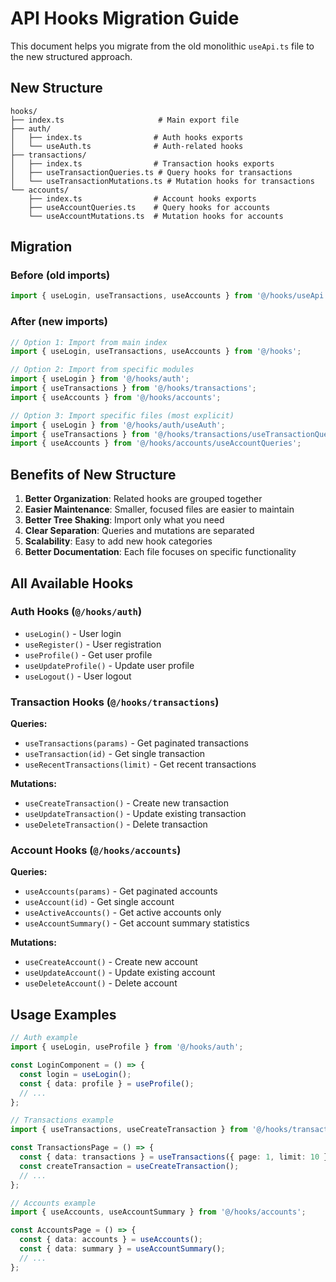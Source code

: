 # API Hooks Migration Guide

This document helps you migrate from the old monolithic `useApi.ts` file to the new structured approach.

## New Structure

```
hooks/
├── index.ts                     # Main export file
├── auth/
│   ├── index.ts                # Auth hooks exports
│   └── useAuth.ts              # Auth-related hooks
├── transactions/
│   ├── index.ts                # Transaction hooks exports
│   ├── useTransactionQueries.ts # Query hooks for transactions
│   └── useTransactionMutations.ts # Mutation hooks for transactions
└── accounts/
    ├── index.ts                # Account hooks exports
    ├── useAccountQueries.ts    # Query hooks for accounts
    └── useAccountMutations.ts  # Mutation hooks for accounts
```

## Migration

### Before (old imports)
```typescript
import { useLogin, useTransactions, useAccounts } from '@/hooks/useApi';
```

### After (new imports)
```typescript
// Option 1: Import from main index
import { useLogin, useTransactions, useAccounts } from '@/hooks';

// Option 2: Import from specific modules
import { useLogin } from '@/hooks/auth';
import { useTransactions } from '@/hooks/transactions';
import { useAccounts } from '@/hooks/accounts';

// Option 3: Import specific files (most explicit)
import { useLogin } from '@/hooks/auth/useAuth';
import { useTransactions } from '@/hooks/transactions/useTransactionQueries';
import { useAccounts } from '@/hooks/accounts/useAccountQueries';
```

## Benefits of New Structure

1. **Better Organization**: Related hooks are grouped together
2. **Easier Maintenance**: Smaller, focused files are easier to maintain
3. **Better Tree Shaking**: Import only what you need
4. **Clear Separation**: Queries and mutations are separated
5. **Scalability**: Easy to add new hook categories
6. **Better Documentation**: Each file focuses on specific functionality

## All Available Hooks

### Auth Hooks (`@/hooks/auth`)
- `useLogin()` - User login
- `useRegister()` - User registration  
- `useProfile()` - Get user profile
- `useUpdateProfile()` - Update user profile
- `useLogout()` - User logout

### Transaction Hooks (`@/hooks/transactions`)
**Queries:**
- `useTransactions(params)` - Get paginated transactions
- `useTransaction(id)` - Get single transaction
- `useRecentTransactions(limit)` - Get recent transactions

**Mutations:**
- `useCreateTransaction()` - Create new transaction
- `useUpdateTransaction()` - Update existing transaction
- `useDeleteTransaction()` - Delete transaction

### Account Hooks (`@/hooks/accounts`)
**Queries:**
- `useAccounts(params)` - Get paginated accounts
- `useAccount(id)` - Get single account
- `useActiveAccounts()` - Get active accounts only
- `useAccountSummary()` - Get account summary statistics

**Mutations:**
- `useCreateAccount()` - Create new account
- `useUpdateAccount()` - Update existing account
- `useDeleteAccount()` - Delete account

## Usage Examples

```typescript
// Auth example
import { useLogin, useProfile } from '@/hooks/auth';

const LoginComponent = () => {
  const login = useLogin();
  const { data: profile } = useProfile();
  // ...
};

// Transactions example
import { useTransactions, useCreateTransaction } from '@/hooks/transactions';

const TransactionsPage = () => {
  const { data: transactions } = useTransactions({ page: 1, limit: 10 });
  const createTransaction = useCreateTransaction();
  // ...
};

// Accounts example
import { useAccounts, useAccountSummary } from '@/hooks/accounts';

const AccountsPage = () => {
  const { data: accounts } = useAccounts();
  const { data: summary } = useAccountSummary();
  // ...
};
```
